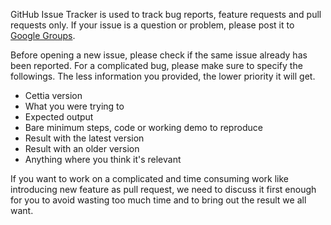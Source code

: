 GitHub Issue Tracker is used to track bug reports, feature requests and pull requests only. If your issue is a question or problem, please post it to [Google Groups](http://groups.google.com/group/cettia).

Before opening a new issue, please check if the same issue already has been reported. For a complicated bug, please make sure to specify the followings. The less information you provided, the lower priority it will get.

* Cettia version
* What you were trying to
* Expected output
* Bare minimum steps, code or working demo to reproduce
* Result with the latest version
* Result with an older version
* Anything where you think it's relevant

If you want to work on a complicated and time consuming work like introducing new feature as pull request, we need to discuss it first enough for you to avoid wasting too much time and to bring out the result we all want.
